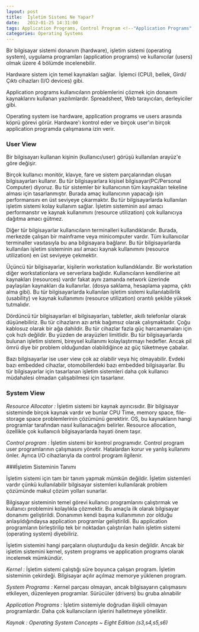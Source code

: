 ```yaml
---
layout: post
title:  İşletim Sistemi Ne Yapar?
date:   2012-01-25 14:31:00
tags: Application Programs, Control Program <!--"Application Programs","Control Program", "Resource Allocator", "System Programs", "System View", "User View" -->
categories: Operating Systems
---
```


Bir bilgisayar sistemi donanım (hardware), işletim sistemi (operating system), uygulama programları (application programs) ve kullanıcılar (users) olmak üzere 4 bölümde incelenebilir.

Hardware sistem için temel kaynakları sağlar.  İşlemci (CPU), bellek, Girdi/Çıktı cihazları (I/O devices) gibi.

Application programs kullanıcıların problemlerini çözmek için donanım kaynaklarını kullanan yazılımlardır. Spreadsheet, Web tarayıcıları, derleyiciler gibi.

Operating system ise hardware, application programs ve users arasında köprü görevi görür. Hardware'ı kontrol eder ve birçok user'ın birçok application programda çalışmasına izin verir.

### User View

Bir bilgisayarı kullanan kişinin (kullanıcı/user) görüşü kullanılan arayüz'e göre değişir.

Birçok kullanıcı monitör, klavye, fare ve sistem parçalarından oluşan bilgisayarları kullanır. Bu tür bilgisayarlara kişisel bilgisayar(PC/Personal Computer) diyoruz. Bu tür sistemler bir kullanıcının tüm kaynakları tekeline alması için tasarlanmıştır. Burada amaç kullanıcının yapacağı işin performansını en üst seviyeye çıkarmaktır. Bu tür bilgisayarlarda kullanılan işletim sistemi kolay kullanım sağlar. İşletim sisteminin asıl amacı performanstır ve kaynak kullanımını (resource utilization) çok kullanıcıya dağıtma amacı gütmez.

Diğer tür bilgisayarlar kullanıcıların terminalleri kullandıklarıdır. Burada, merkezde çalışan bir mainframe veya minicomputer vardır. Tüm kullanıcılar terminaller vasıtasıyla bu ana bilgisayara bağlanır. Bu tür bilgisayarlarda kullanılan işletim sisteminin asıl amacı kaynak kullanımını (resource utilization) en üst seviyeye çekmektir.

Üçüncü tür bilgisayarlar, kişilerin workstation kullandıklarıdır. Bir workstation diğer workstationlara ve serverlara bağlıdır. Kullanıcıların kendilerine ait kaynakları (resources) vardır fakat aynı zamanda network üzerinde paylaşılan kaynakları da kullanırlar. (dosya saklama, hesaplama yapma, çıktı alma gibi). Bu tür bilgisayarlarda kullanılan işletim sistemi kullanılabilirlik (usability) ve kaynak kullanımını (resource utilization) orantılı şekilde yüksek tutmalıdır.

Dördüncü tür bilgisayarları el bilgisayarları, tabletler, akıllı telefonlar olarak düşünebiliriz. Bu tür cihazların azı artık bağımsız olarak çalışmaktadır. Çoğu kablosuz olarak bir ağa dahildir. Bu tür cihazlar fazla güç harcamamaları için çok hızlı değildir. Bu yüzden de arayüzleri limitlidir. Bu tür bilgisayarlarda bulunan işletim sistemi, bireysel kullanımı kolaylaştırmayı hedefler. Ancak pil ömrü diye bir problem olduğundan olabildiğince az güç tüketmeye çabalar.

Bazı bilgisayarlar ise user view çok az olabilir veya hiç olmayabilir. Evdeki bazı embedded cihazlar, otomobillerdeki bazı embedded bilgisayarlar. Bu tür bilgisayarlar için tasarlanan işletim sistemleri daha çok kullanıcı müdahalesi olmadan çalışabilmesi için tasarlanır.

### System View

*Resource Allocator :* İşletim sistemi bir kaynak ayırıcısıdır. Bir bilgisayar sisteminde birçok kaynak vardır ve bunlar CPU Time, memory space, file-storage space problemlerinin çözümünü gerektirir. OS, bu kaynakların hangi programlar tarafından nasıl kullanacağını belirler. Resource allocation, özellikle çok kullanıcılı bilgisayarlarda hayati önem taşır.

*Control program :* İşletim sistemi bir kontrol programıdır. Control program user programlarının çalışmasını yönetir. Hatalardan korur ve yanlış kullanımı önler. Ayrıca I/O cihazlarıyla da control program ilgilenir.

###İşletim Sisteminin Tanımı

İşletim sistemi için tam bir tanım yapmak mümkün değildir. İşletim sistemleri vardır çünkü kullanılabilir bilgisayar sistemleri kullanılarak problem çözümünde makul çözüm yolları sunarlar.

Bilgisayar sisteminin temel görevi kullanıcı programlarını çalıştırmak ve kullanıcı problemini kolaylıkla çözmektir. Bu amaçla ilk olarak bilgisayar donanımı geliştirildi. Donanımın kendi başına kullanımının zor olduğu anlaşıldığındaysa application programlar geliştirildi. Bu application programların birleştirilip tek bir noktadan çalıştırılan halin işletim sistemi (operating system) diyebiliriz.

İşletim sistemini hangi parçaların oluşturduğu da kesin değildir. Ancak bir işletim sistemini kernel, system programs ve application programs olarak incelemek mümkündür.

*Kernel :* İşletim sistemi çalıştığı süre boyunca çalışan program. İşletim sisteminin çekirdeği. Bilgisayar açılır açılmaz memorye yüklenen program.

*System Programs :* Kernel parçası olmayan, ancak bilgisayarın çalışmasını etkileyen, düzenleyen programlar. Sürücüler (drivers) bu gruba alınabilir

*Application Programs :* İşletim sistemiyle doğrudan ilişkili olmayan programlardır. Daha çok kullanıcıların işlerini halletmeye yöneliktir.

<address>Kaynak : Operating System Concepts ~ Eight Edition (s3,s4,s5,s6)</address>